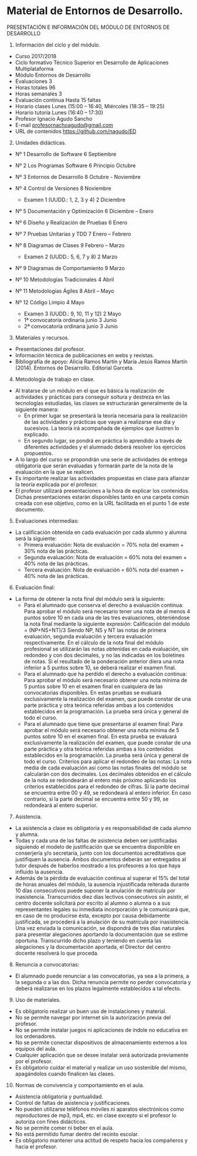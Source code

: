 # Material de Entornos de Desarrollo.
PRESENTACIÓN E INFORMACIÓN DEL MÓDULO DE ENTORNOS DE DESARROLLO

1. Información del ciclo y del módulo.
-	Curso	2017/2018
-	Ciclo formativo	Técnico Superior en Desarrollo de Aplicaciones Multiplataforma
-	Módulo	Entornos de Desarrollo
-	Evaluaciones	3
-	Horas totales	96
-	Horas semanales	3
-	Evaluación continua	Hasta 15 faltas
-	Horario clases	Lunes (15:00 – 16:40, Miércoles (18:35 – 19:25) 
-	Horario tutoría	Lunes (16:40 – 17:30)
-	Profesor	Ignacio Agudo Sancho
-	E-mail	profesornachoagudo@gmail.com
-	URL de contenidos	https://github.com/nagudo/ED 


2. Unidades didácticas.
-	Nº 1	Desarrollo de Software	6	Septiembre
-	Nº 2	Los Programas Software	6	Principio Octubre 
-	Nº 3	Entornos de Desarrollo	8	Octubre - Noviembre
-	Nº 4	Control de Versiones	8	Noviembre
	-	Examen 1 (UUDD.: 1, 2, 3 y 4)	2	Diciembre

-	Nº 5	Documentación y Optimización	6	Diciembre – Enero 
-	Nº 6	Diseño y Realización de Pruebas	6	Enero
-	Nº 7	Pruebas Unitarias y TDD	7	Enero – Febrero 
-	Nº 8	Diagramas de Clases	9	Febrero – Marzo
	-	Examen 2 (UUDD.: 5, 6, 7 y 8)	2	Marzo
-	Nº 9	Diagramas de Comportamiento	9	Marzo
-	Nº 10	Metodologías Tradicionales	4	Abril
-	Nº 11	Metodologías Ágiles	8	Abril – Mayo 
-	Nº 12	Código Limpio	4	Mayo
	-	Examen 3 (UUDD.: 9, 10, 11 y 12)	2	Mayo
	-	1ª convocatoria ordinaria junio	3	Junio
	-	2ª convocatoria ordinaria junio	3	Junio

3. Materiales y recursos.
- Presentaciones del profesor.
- Información técnica de publicaciones en webs y revistas.
- Bibliografía de apoyo: Alicia Ramos Martín y María Jesús Ramos Martín (2014). Entornos de Desarrollo. Editorial Garceta. 

4. Metodología de trabajo en clase.
-	Al tratarse de un módulo en el que es básica la realización de actividades y prácticas para conseguir soltura y destreza en las tecnologías estudiadas, las clases se estructurarán generalmente de la siguiente manera:
	-	En primer lugar se presentará la teoría necesaria para la realización de las actividades y prácticas que vayan a realizarse ese día y sucesivos. La teoría irá acompañada de ejemplos que ilustren lo explicado. 
	-	En segundo lugar, se pondrá en práctica lo aprendido a través de diferentes actividades y el alumnado deberá resolver los ejercicios propuestos.
-	A lo largo del curso se propondrán una serie de actividades de entrega obligatoria que serán evaluadas y formarán parte de la nota de la evaluación en la que se realicen.
-	Es importante realizar las actividades propuestas en clase para afianzar la teoría explicada por el profesor.
-	El profesor utilizará presentaciones a la hora de explicar los contenidos. Dichas presentaciones estarán disponibles tanto en una carpeta común creada con ese objetivo, como en la URL facilitada en el punto 1 de este documento.

5. Evaluaciones intermedias: 
-	La calificación obtenida en cada evaluación por cada alumno y alumna será la siguiente:
	-	Primera evaluación: 
Nota de evaluación = 70% nota del examen + 30% nota de las prácticas.
	-	Segunda evaluación: 
Nota de evaluación = 60% nota del examen + 40% nota de las prácticas.
	-	Tercera evaluación: 
Nota de evaluación = 60% nota del examen + 40% nota de las prácticas.

6. Evaluación final: 
-	La forma de obtener la nota final del módulo será la siguiente:
	-	Para el alumnado que conserva el derecho a evaluación continua:
Para aprobar el módulo será necesario tener una nota de al menos 4 puntos sobre 10 en cada una de las tres evaluaciones, obteniéndose la nota final mediante la siguiente expresión:
Calificación del módulo = (NP+NS+NT)/3
Siendo NP, NS y NT las notas de primera evaluación, segunda evaluación y tercera evaluación respectivamente. 
En el cálculo de la nota final del módulo profesional se utilizarán las notas obtenidas en cada evaluación, sin redondeo y con dos decimales, y no las indicadas en los boletines de notas. Si el resultado de la ponderación anterior diera una nota inferior a 5 puntos sobre 10, se deberá realizar el examen final.
	-	Para el alumnado que ha perdido el derecho a evaluación continua:
Para aprobar el módulo será necesario obtener una nota mínima de 5 puntos sobre 10 en el examen final en cualquiera de las convocatorias disponibles. En estas pruebas se evaluará exclusivamente la realización del examen, que puede constar de una parte práctica y otra teórica referidas ambas a los contenidos establecidos en la programación. La prueba será única y general de todo el curso.
	-	Para el alumnado que tiene que presentarse al examen final:
Para aprobar el módulo será necesario obtener una nota mínima de 5 puntos sobre 10 en el examen final. En esta prueba se evaluará exclusivamente la realización del examen, que puede constar de una parte práctica y otra teórica referidas ambas a los contenidos establecidos en la programación. La prueba será única y general de todo el curso. 
Criterios para aplicar el redondeo de las notas:
La nota media de cada evaluación así como las notas finales del módulo se calcularán con dos decimales. Los decimales obtenidos en el cálculo de la nota se redondearán al entero más próximo aplicando los criterios establecidos para el redondeo de cifras. Si la parte decimal se encuentra entre 00 y 49, se redondeará al entero inferior. En caso contrario, si la parte decimal se encuentra entre 50 y 99, se redondeará al entero superior.

7. Asistencia.
-	La asistencia a clase es obligatoria y es responsabilidad de cada alumno y alumna. 
-	Todas y cada una de las faltas de asistencia deben ser justificadas siguiendo el modelo de justificación que se encuentra disponible en conserjería y/o secretaría, junto con los documentos acreditativos que justifiquen la ausencia. Ambos documentos deberán ser entregados al tutor después de haberlos mostrado a los profesores a los que haya influido la ausencia.
-	Además de la pérdida de evaluación continua al superar el 15% del total de horas anuales del módulo, la ausencia injustificada reiterada durante 10 días consecutivos puede suponer la anulación de matrícula por inasistencia. Transcurridos diez días lectivos consecutivos sin asistir, el centro docente solicitará por escrito al alumno o alumna o a sus representantes legales su inmediata incorporación y le comunicará que, en caso de no producirse ésta, excepto por causa debidamente justificada, se procederá a la anulación de su matrícula por inasistencia. Una vez enviada la comunicación, se dispondrá de tres días naturales para presentar alegaciones aportando la documentación que se estime oportuna. Transcurrido dicho plazo y teniendo en cuenta las alegaciones y la documentación aportada, el Director del centro docente resolverá lo que proceda.

8. Renuncia a convocatorias:
-	El alumnado puede renunciar a las convocatorias, ya sea a la primera, a la segunda o a las dos. Dicha renuncia permite no perder convocatoria y deberá realizarse en los plazos legalmente establecidos a tal efecto. 

9. Uso de materiales. 
-	Es obligatorio realizar un buen uso de instalaciones y material.
-	No se permite navegar por internet sin la autorización previa del profesor.
-	No se permite instalar juegos ni aplicaciones de índole no educativa en los ordenadores.
-	No se permite conectar dispositivos de almacenamiento externos a los equipos del aula.
-	Cualquier aplicación que se desee instalar será autorizada previamente por el profesor.
-	Es obligatorio cuidar el material y realizar un uso sostenible del mismo, apagándolos cuando finalicen las clases.

10. Normas de convivencia y comportamiento en el aula. 
-	Asistencia obligatoria y puntualidad.
-	Control de faltas de asistencia y justificaciones.
-	No pueden utilizarse teléfonos móviles ni aparatos electrónicos como reproductores de mp3, mp4, etc. en clase excepto si el profesor lo autoriza con fines didácticos.
-	No se permite comer ni beber en el aula.
-	No está permitido fumar dentro del recinto escolar.
-	Es obligatorio mantener una actitud de respeto hacia los compañeros y hacia el profesor.
